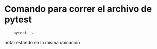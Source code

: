 # Comando para correr el archivo de pytest
  
```bash
    pytest -v
```
nota: estando en la misma ubicación
